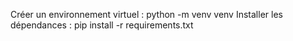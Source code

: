Créer un environnement virtuel :
python -m venv venv
Installer les dépendances :
pip install -r requirements.txt